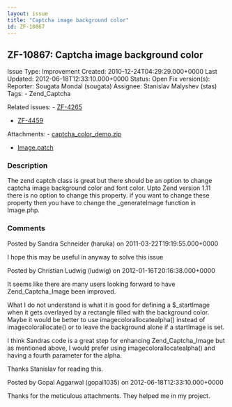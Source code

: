 ```yaml
---
layout: issue
title: "Captcha image background color"
id: ZF-10867
---
```


ZF-10867: Captcha image background color
----------------------------------------

 Issue Type: Improvement Created: 2010-12-24T04:29:29.000+0000 Last Updated: 2012-06-18T12:33:10.000+0000 Status: Open Fix version(s): 
 Reporter:  Sougata Mondal (sougata)  Assignee:  Stanislav Malyshev (stas)  Tags: - Zend\_Captcha
 
 Related issues: - [ZF-4265](/issues/browse/ZF-4265)
- [ZF-4459](/issues/browse/ZF-4459)
 
 Attachments: - [captcha\_color\_demo.zip](/issues/secure/attachment/13814/captcha_color_demo.zip)
- [Image.patch](/issues/secure/attachment/13815/Image.patch)
 
### Description

The zend captch class is great but there should be an option to change captcha image background color and font color. Upto Zend version 1.11 there is no option to change this property. if you want to change these property then you have to change the \_generateImage function in Image.php.

 

 

### Comments

Posted by Sandra Schneider (haruka) on 2011-03-22T19:19:55.000+0000

I hope this may be useful in anyway to solve this issue

 

 

Posted by Christian Ludwig (ludwig) on 2012-01-16T20:16:38.000+0000

It seems like there are many users looking forward to have Zend\_Captcha\_Image been improved.

What I do not understand is what it is good for defining a $\_startImage when it gets overlayed by a rectangle filled with the background color. Maybe it would be better to use imagecolorallocatealpha() instead of imagecolorallocate() or to leave the background alone if a startImage is set.

I think Sandras code is a great step for enhancing Zend\_Captcha\_Image but as mentioned above, I would prefer using imagecolorallocatealpha() and having a fourth parameter for the alpha.

Thanks Stanislav for reading this.

 

 

Posted by Gopal Aggarwal (gopal1035) on 2012-06-18T12:33:10.000+0000

Thanks for the meticulous attachments. They helped me in my project.

 

 